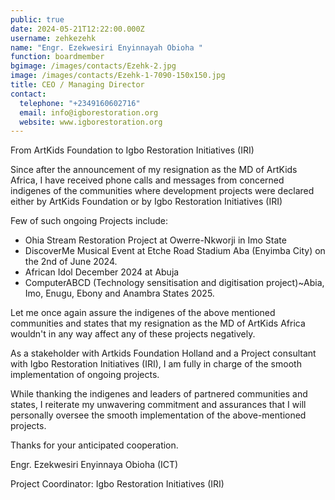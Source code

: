 ```yaml
---
public: true
date: 2024-05-21T12:22:00.000Z
username: zehkezehk
name: "Engr. Ezekwesiri Enyinnayah Obioha "
function: boardmember
bgimage: /images/contacts/Ezehk-2.jpg
image: /images/contacts/Ezehk-1-7090-150x150.jpg
title: CEO / Managing Director
contact:
  telephone: "+2349160602716"
  email: info@igborestoration.org
  website: www.igborestoration.org
---
```

From ArtKids Foundation to Igbo Restoration Initiatives (IRI)

Since after the announcement of my resignation as the MD of ArtKids Africa, I have received phone calls and messages from concerned indigenes of the communities where   development projects were declared either by ArtKids Foundation or by Igbo Restoration Initiatives (IRI)

Few of such ongoing Projects include:

* Ohia Stream Restoration Project at Owerre-Nkworji in Imo State 
* DiscoverMe Musical Event at Etche Road Stadium Aba (Enyimba City) on the 2nd of June 2024.
* African Idol  December 2024 at Abuja
* ComputerABCD (Technology sensitisation and digitisation project)~Abia, Imo, Enugu, Ebony and Anambra States 2025.

Let me once again assure the indigenes of the above mentioned communities and states that my resignation as the MD of ArtKids Africa wouldn't in any way affect any of these projects negatively.

As a stakeholder with Artkids Foundation Holland and a Project consultant with Igbo Restoration Initiatives (IRI), I am fully in charge of the smooth implementation of ongoing projects.

While thanking the indigenes and leaders of partnered communities and states, I reiterate my unwavering commitment and assurances that I will personally oversee the smooth implementation of the above-mentioned projects.

Thanks for your anticipated cooperation.

Engr. Ezekwesiri Enyinnaya Obioha (ICT)

Project Coordinator: Igbo Restoration Initiatives (IRI)
